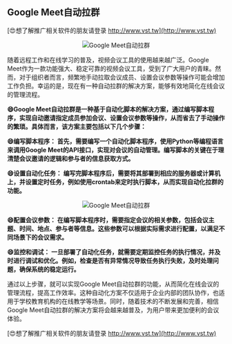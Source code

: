 ## **Google Meet自动拉群**

[😍想了解推广相关软件的朋友请登录 http://www.vst.tw](http://www.vst.tw)

 <center><img src="https://vst.tw/MP4/tuiguang/png/0.png" alt="Google Meet自动拉群"></center>

随着远程工作和在线学习的普及，视频会议工具的使用越来越广泛。Google Meet作为一款功能强大、稳定可靠的视频会议工具，受到了广大用户的青睐。然而，对于组织者而言，频繁地手动拉取会议成员、设置会议参数等操作可能会增加工作负担。幸运的是，现在有一种自动拉群的解决方案，能够有效地简化在线会议的管理流程。

**😄Google Meet自动拉群是一种基于自动化脚本的解决方案，通过编写脚本程序，实现自动邀请指定成员参加会议、设置会议参数等操作，从而省去了手动操作的繁琐。具体而言，该方案主要包括以下几个步骤：**

**😄编写脚本程序： 首先，需要编写一个自动化脚本程序，使用Python等编程语言来调用Google Meet的API接口，实现对会议的自动管理。编写脚本的关键在于理清楚会议邀请的逻辑和参与者的信息获取方式。**

**😄设置自动化任务： 编写完脚本程序后，需要将其部署到相应的服务器或计算机上，并设置定时任务，例如使用crontab来定时执行脚本，从而实现自动化拉群的功能。**

 <center><img src="https://vst.tw/MP4/tuiguang/png/8.png" alt="Google Meet自动拉群"></center>

**😄配置会议参数： 在编写脚本程序时，需要指定会议的相关参数，包括会议主题、时间、地点、参与者等信息。这些参数可以根据实际需求进行配置，以满足不同场景下的会议需求。**

**😄监控和调试： 一旦部署了自动化任务，就需要定期监控任务的执行情况，并及时进行调试和优化。例如，检查是否有异常情况导致任务执行失败，及时处理问题，确保系统的稳定运行。**

通过以上步骤，就可以实现Google Meet自动拉群的功能，从而简化在线会议的管理流程，提高工作效率。这种自动化方案不仅适用于企业内部的团队协作，也适用于学校教育机构的在线教学等场景。同时，随着技术的不断发展和完善，相信Google Meet自动拉群的解决方案将会越来越普及，为用户带来更加便利的会议体验。

[😍想了解推广相关软件的朋友请登录 http://www.vst.tw](http://www.vst.tw)




